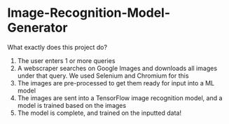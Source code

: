 # Image-Recognition-Model-Generator
What exactly does this project do?
1. The user enters 1 or more queries
2. A webscraper searches on Google Images and downloads all images under that query. We used Selenium and Chromium for this
3. The images are pre-processed to get them ready for input into a ML model
4. The images are sent into a TensorFlow image recognition model, and a model is trained based on the images
5. The model is complete, and trained on the inputted data!  
